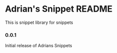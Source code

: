 # Adrian's Snippet README

This is snippet library for snippets

### 0.0.1

Initial release of Adrians Snippets
